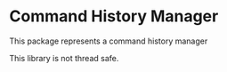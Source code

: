 # Command History Manager #

This package represents a command history manager

This library is not thread safe.
